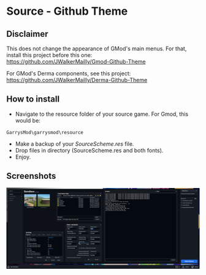 # Source - Github Theme

## Disclaimer
This does not change the appearance of GMod's main menus. For that, install this project before this one:\
https://github.com/JWalkerMailly/Gmod-Github-Theme

For GMod's Derma components, see this project:\
https://github.com/JWalkerMailly/Derma-Github-Theme

## How to install

- Navigate to the resource folder of your source game. For Gmod, this would be:
```
GarrysMod\garrysmod\resource
```
- Make a backup of your *SourceScheme.res* file.
- Drop files in directory (SourceScheme.res and both fonts).
- Enjoy.

## Screenshots

![Main](/screenshot.png?raw=true)